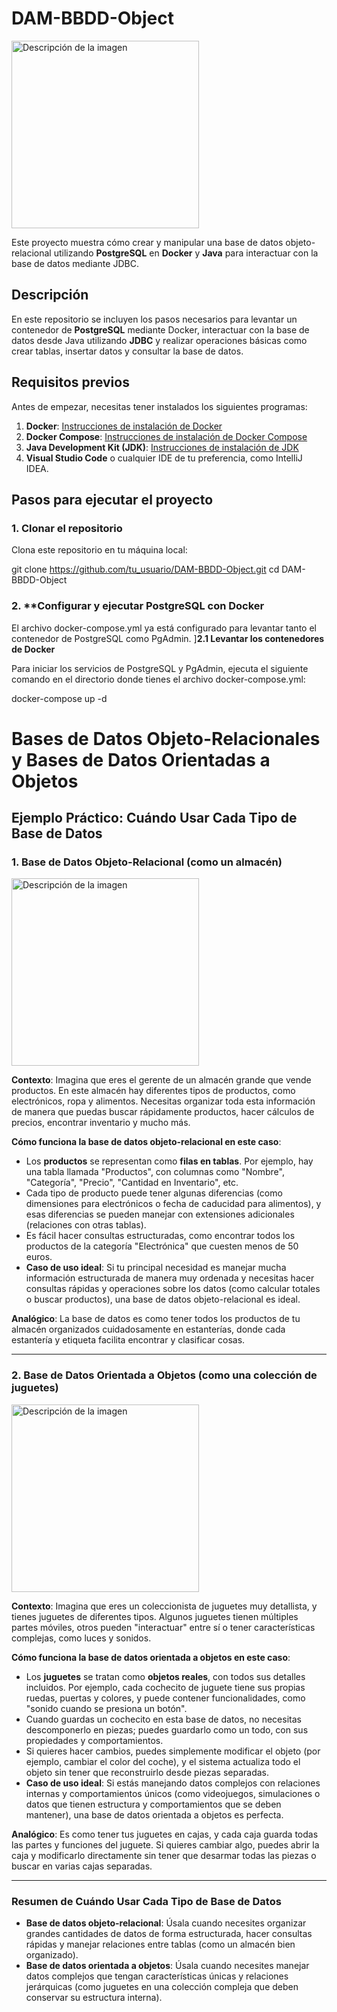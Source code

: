 # DAM-BBDD-Object
<img src="https://static.vecteezy.com/system/resources/previews/029/345/981/non_2x/database-icon-data-analytics-icon-monitoring-big-data-analysis-containing-database-free-png.png" alt="Descripción de la imagen" width="300"/>


Este proyecto muestra cómo crear y manipular una base de datos objeto-relacional utilizando **PostgreSQL** en **Docker** y **Java** para interactuar con la base de datos mediante JDBC.

## Descripción

En este repositorio se incluyen los pasos necesarios para levantar un contenedor de **PostgreSQL** mediante Docker, interactuar con la base de datos desde Java utilizando **JDBC** y realizar operaciones básicas como crear tablas, insertar datos y consultar la base de datos.

## Requisitos previos

Antes de empezar, necesitas tener instalados los siguientes programas:

1. **Docker**: [Instrucciones de instalación de Docker](https://docs.docker.com/get-docker/)
2. **Docker Compose**: [Instrucciones de instalación de Docker Compose](https://docs.docker.com/compose/install/)
3. **Java Development Kit (JDK)**: [Instrucciones de instalación de JDK](https://www.oracle.com/java/technologies/javase-jdk11-downloads.html)
4. **Visual Studio Code** o cualquier IDE de tu preferencia, como IntelliJ IDEA.

## Pasos para ejecutar el proyecto

### 1. **Clonar el repositorio**

Clona este repositorio en tu máquina local:

git clone https://github.com/tu_usuario/DAM-BBDD-Object.git
cd DAM-BBDD-Object


### 2. **Configurar y ejecutar PostgreSQL con Docker

El archivo docker-compose.yml ya está configurado para levantar tanto el contenedor de PostgreSQL como PgAdmin.
]**2.1 Levantar los contenedores de Docker**

Para iniciar los servicios de PostgreSQL y PgAdmin, ejecuta el siguiente comando en el directorio donde tienes el archivo docker-compose.yml:

docker-compose up -d



# Bases de Datos Objeto-Relacionales y Bases de Datos Orientadas a Objetos

## Ejemplo Práctico: Cuándo Usar Cada Tipo de Base de Datos

### 1. Base de Datos Objeto-Relacional (como un almacén)
<img src="https://w7.pngwing.com/pngs/7/117/png-transparent-warehouse-box-warehouse-miscellaneous-building-warehouse.png" alt="Descripción de la imagen" width="300"/>

**Contexto**: Imagina que eres el gerente de un almacén grande que vende productos. En este almacén hay diferentes tipos de productos, como electrónicos, ropa y alimentos. Necesitas organizar toda esta información de manera que puedas buscar rápidamente productos, hacer cálculos de precios, encontrar inventario y mucho más.

**Cómo funciona la base de datos objeto-relacional en este caso**:
- Los **productos** se representan como **filas en tablas**. Por ejemplo, hay una tabla llamada "Productos", con columnas como "Nombre", "Categoría", "Precio", "Cantidad en Inventario", etc.
- Cada tipo de producto puede tener algunas diferencias (como dimensiones para electrónicos o fecha de caducidad para alimentos), y esas diferencias se pueden manejar con extensiones adicionales (relaciones con otras tablas).
- Es fácil hacer consultas estructuradas, como encontrar todos los productos de la categoría "Electrónica" que cuesten menos de 50 euros.
- **Caso de uso ideal**: Si tu principal necesidad es manejar mucha información estructurada de manera muy ordenada y necesitas hacer consultas rápidas y operaciones sobre los datos (como calcular totales o buscar productos), una base de datos objeto-relacional es ideal.

**Analógico**: La base de datos es como tener todos los productos de tu almacén organizados cuidadosamente en estanterías, donde cada estantería y etiqueta facilita encontrar y clasificar cosas.

---

### 2. Base de Datos Orientada a Objetos (como una colección de juguetes)
<img src="https://w7.pngwing.com/pngs/727/239/png-transparent-toy-graphy-toy-background-child-photography-material.png" alt="Descripción de la imagen" width="300"/>


**Contexto**: Imagina que eres un coleccionista de juguetes muy detallista, y tienes juguetes de diferentes tipos. Algunos juguetes tienen múltiples partes móviles, otros pueden "interactuar" entre sí o tener características complejas, como luces y sonidos.

**Cómo funciona la base de datos orientada a objetos en este caso**:
- Los **juguetes** se tratan como **objetos reales**, con todos sus detalles incluidos. Por ejemplo, cada cochecito de juguete tiene sus propias ruedas, puertas y colores, y puede contener funcionalidades, como "sonido cuando se presiona un botón".
- Cuando guardas un cochecito en esta base de datos, no necesitas descomponerlo en piezas; puedes guardarlo como un todo, con sus propiedades y comportamientos.
- Si quieres hacer cambios, puedes simplemente modificar el objeto (por ejemplo, cambiar el color del coche), y el sistema actualiza todo el objeto sin tener que reconstruirlo desde piezas separadas.
- **Caso de uso ideal**: Si estás manejando datos complejos con relaciones internas y comportamientos únicos (como videojuegos, simulaciones o datos que tienen estructura y comportamientos que se deben mantener), una base de datos orientada a objetos es perfecta.

**Analógico**: Es como tener tus juguetes en cajas, y cada caja guarda todas las partes y funciones del juguete. Si quieres cambiar algo, puedes abrir la caja y modificarlo directamente sin tener que desarmar todas las piezas o buscar en varias cajas separadas.

---

### Resumen de Cuándo Usar Cada Tipo de Base de Datos

- **Base de datos objeto-relacional**: Úsala cuando necesites organizar grandes cantidades de datos de forma estructurada, hacer consultas rápidas y manejar relaciones entre tablas (como un almacén bien organizado).
- **Base de datos orientada a objetos**: Úsala cuando necesites manejar datos complejos que tengan características únicas y relaciones jerárquicas (como juguetes en una colección compleja que deben conservar su estructura interna).

